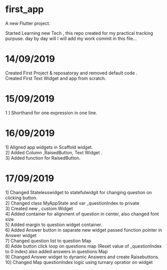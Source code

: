 # first_app

A new Flutter project.

Started Learning new Tech ,
this repo created for my practical tracking purpuse. day by day will I will add my work commit in this file... 
# 14/09/2019
Created First Project & reposatoray and removed default code . <br />
Created First Text Widget and app from scratch.<br />
# 15/09/2019
1 ] Shorthand for one expression in one line. <br />
# 16/09/2019
1] Aligned app widgets in Scaffold widget.<br />
2] Added Column ,RaisedButton, Text Widget .<br />
3] Added function for RaisedButton.<br />

# 17/09/2019 
1] Changed Statelesswidget to statefulwidgit for changing question on clicking button.<br />
2] Changed class MyAppState and var _questionIndex to private <br />
3] Created new , custom Widget <br />
4] Added container for alignment of question in center, also changed font size <br />
5] Added margin to question widget container.<br />
6] Added Answer button in saparate new widget passed function pointer in Answer widget<br />
7] Changed question list to question Map <br />
8] Adde button click loop on questions map (Reset value of _questionIndex to 0 index) also added answers in questions Map<br /> 
9] Changed Answer widget to dynamic Answers and create Raisebuttons.<br />
10] Changed Map questionIndex logic using turnary opratior on widget <br />
